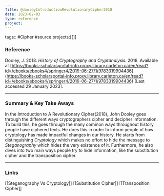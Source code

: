 ```yaml
---
Title: @dooleyIntroductionRevolutionaryCipher2018
date: 2023-02-03
type: reference
project:
---
```


tags:: #Cipher #source 
projects:[[]]

### Reference 


Dooley, J. 2018. _History of Cryptography and Cryptanalysis_. 2018. Available at [https://books-scholarsportal-info.proxy.library.carleton.ca/en/read?id=/ebooks/ebooks4/springer4/2019-06-27/1/9783319904436](https://books-scholarsportal-info.proxy.library.carleton.ca/en/read?id=/ebooks/ebooks4/springer4/2019-06-27/1/9783319904436) [Last accessed 29 January 2023].

---

### Summary & Key Take Aways

In the Introduction to A Revolutionary Cipher(2018), John Dooley goes through the different ways cryptographers cipher and decipher information. To build this, he goes through the many common ways throughout history people have ciphered texts. He does this in order to inform people of how cryptology has made impactful changes in our history. He starts from distinguishing *Cryptology* which makes no effort to hide the message to *Steganography* which hides the very existence of it.
Furthermore, he also dives into two main ways people try to hide information, like the substitution cipher and the transposition cipher.


--- 

### Links

[[Steganography Vs Cryptology]]
[[Substitution Cipher]]
[[Transposition Cipher]]
